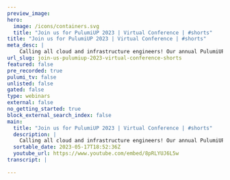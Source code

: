 ```yaml
---
preview_image:
hero:
  image: /icons/containers.svg
  title: "Join us for PulumiUP 2023 | Virtual Conference | #shorts"
title: "Join us for PulumiUP 2023 | Virtual Conference | #shorts"
meta_desc: |
    Calling all cloud and infrastructure engineers! Our annual PulumiUP virtual conference is taking place on June 15, 2023.
url_slug: join-us-pulumiup-2023-virtual-conference-shorts
featured: false
pre_recorded: true
pulumi_tv: false
unlisted: false
gated: false
type: webinars
external: false
no_getting_started: true
block_external_search_index: false
main:
  title: "Join us for PulumiUP 2023 | Virtual Conference | #shorts"
  description: |
    Calling all cloud and infrastructure engineers! Our annual PulumiUP virtual conference is taking place on June 15, 2023. Join us for four hours of exciting Pulumi product news and demos, technical talks, case studies of modern cloud innovators, and conversations on cloud and Infrastructure as Code topics that you won’t hear anywhere else.   Register for PulumiUP 2023 at https://pulumip.us/PulumiUP2023  See you there!   #infrastructureascode  #cloud #aws #googlecloud #azure
  sortable_date: 2023-05-17T18:52:36Z
  youtube_url: https://www.youtube.com/embed/8pRLYUJ6L5w
transcript: |
    
---
```

